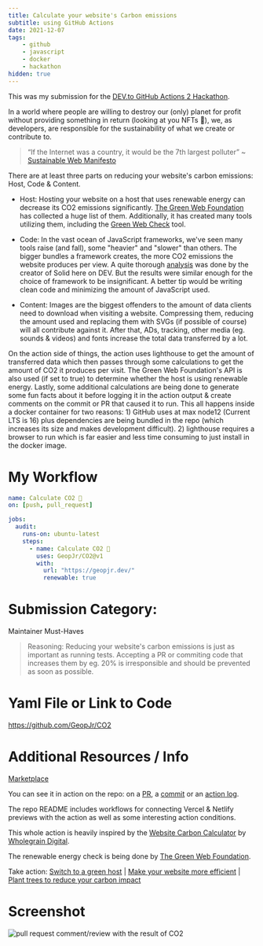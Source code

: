 ```yaml
---
title: Calculate your website's Carbon emissions
subtitle: using GitHub Actions
date: 2021-12-07
tags:
    - github
    - javascript
    - docker
    - hackathon
hidden: true
---
```


This was my submission for the [DEV.to GitHub Actions 2 Hackathon](https://dev.to/devteam/announcing-the-github-actions-hackathon-on-dev-3ljn).

In a world where people are willing to destroy our (only) planet for profit without providing something in return (looking at you NFTs 👀), we, as developers, are responsible for the sustainability of what we create or contribute to.

> “If the Internet was a country, it would be the 7th largest polluter”
~ [Sustainable Web Manifesto](https://www.sustainablewebmanifesto.com/)

There are at least three parts on reducing your website's carbon emissions: Host, Code & Content.

- Host: Hosting your website on a host that uses renewable energy can decrease its CO2 emissions significantly. [The Green Web Foundation](https://www.thegreenwebfoundation.org/) has collected a huge list of them. Additionally, it has created many tools utilizing them, including the [Green Web Check](https://www.thegreenwebfoundation.org/green-web-check/) tool.

- Code: In the vast ocean of JavaScript frameworks, we've seen many tools raise (and fall), some "heavier" and "slower" than others. The bigger bundles a framework creates, the more CO2 emissions the website produces per view. A quite thorough [analysis](https://dev.to/this-is-learning/javascript-framework-todomvc-size-comparison-504f) was done by the creator of Solid here on DEV. But the results were similar enough for the choice of framework to be insignificant. A better tip would be writing clean code and minimizing the amount of JavaScript used.

- Content: Images are the biggest offenders to the amount of data clients need to download when visiting a website. Compressing them, reducing the amount used and replacing them with SVGs (if possible of course) will all contribute against it. After that, ADs, tracking, other media (eg. sounds & videos) and fonts increase the total data transferred by a lot.

On the action side of things, the action uses lighthouse to get the amount of transferred data which then passes through some calculations to get the amount of CO2 it produces per visit. The Green Web Foundation's API is also used (if set to true) to determine whether the host is using renewable energy. Lastly, some additional calculations are being done to generate some fun facts about it before logging it in the action output & create comments on the commit or PR that caused it to run. This all happens inside a docker container for two reasons: 1) GitHub uses at max node12 (Current LTS is 16) plus dependencies are being bundled in the repo (which increases its size and makes development difficult). 2) lighthouse requires a browser to run which is far easier and less time consuming to just install in the docker image.

# My Workflow
```yaml
name: Calculate CO2 🌱
on: [push, pull_request]

jobs:
  audit:
    runs-on: ubuntu-latest
    steps:
      - name: Calculate CO2 🌱
        uses: GeopJr/CO2@v1
        with:
          url: "https://geopjr.dev/"
          renewable: true
```

# Submission Category: 

Maintainer Must-Haves

> Reasoning: Reducing your website's carbon emissions is just as important as running tests. Accepting a PR or commiting code that increases them by eg. 20% is irresponsible and should be prevented as soon as possible.

# Yaml File or Link to Code

https://github.com/GeopJr/CO2

# Additional Resources / Info

[Marketplace](https://github.com/marketplace/actions/co2-ci)

You can see it in action on the repo: on a [PR](https://github.com/GeopJr/CO2/pull/2#commitcomment-61310536), a [commit](https://github.com/GeopJr/CO2/commit/723100e21908cb59d76a42666b7125221dca6f90#commitcomment-61310536) or an [action log](https://github.com/GeopJr/CO2/runs/4409513694?check_suite_focus=true).

The repo README includes workflows for connecting Vercel & Netlify previews with the action as well as some interesting action conditions.

This whole action is heavily inspired by the [Website Carbon Calculator](https://www.websitecarbon.com/) by [Wholegrain Digital](https://www.wholegraindigital.com/).

The renewable energy check is being done by [The Green Web Foundation](https://www.thegreenwebfoundation.org/).

Take action: [Switch to a green host](https://www.wholegraindigital.com/blog/choose-a-green-web-host/) | [Make your website more efficient](https://www.wholegraindigital.com/blog/website-energy-efficiency/) | [Plant trees to reduce your carbon impact](https://treesforlife.org.uk/support/for-businesses/carbon-offsetting/)

# Screenshot

![pull request comment/review with the result of CO2](/assets/images/blog/calculate-your-websites-carbon-emissions-using-github-actions/screenshot.webp)

